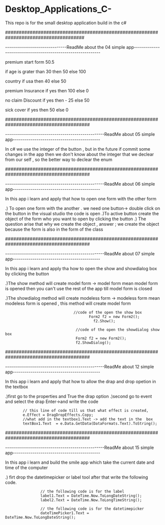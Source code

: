 # Desktop_Applications_C-
This repo is for the small desktop application build in the c#





#####################################################################################

-------------------------------ReadMe about the 04 simple app-------------------------------------------------------------

premium start form 50.5

if age is grater than 30 then 50 else 100

country if usa then 40 else 50

premium Insurance if yes then 100 else 0

no claim Discount if yes then - 25 else 50

sick cover if yes then 50 else 0

#######################################################################################

--------------------------------------------------ReadMe about 05 simple app--------------------------------------------

In c# we use the integer of the button , but in the future if commit some changes in the app then we don't know about the integer that we declear from our self , so the better way to declear the enum 



#######################################################################################


--------------------------------------------------ReadMe about 06 simple app--------------------------------------------

In this app i learn and apply that how to open one form with the other form 

.) To open one form with the another . we need one button-> double click on the button in the visual studio the code is open 
.)To active button create the object of the form who you want to open by clicking the button
.) The question arise that why we create the object , answer ; we create the object because the form is also in the form of the class 



#######################################################################################

--------------------------------------------------ReadMe about 07 simple app--------------------------------------------

In this app i learn and apply tha how to open the show and showdialog box by clicking the button 

.)The show method will create model form -> model form mean model form is opened then you can't use the rest of the app till model form is closed
                                          
                                            
.)The showdialog method will create modeless form -> modeless form mean modeless form is opened , this method will create model form 
                                   
                                   //code of the open the show box
                                          Form2 f2 = new Form2();
                                            f2.Show();
                                            
                                    //code of the open the showdialog show box
                                    Form2 f2 = new Form2();
                                    f2.ShowDialog();


#######################################################################################


--------------------------------------------------ReadMe about 12 simple app--------------------------------------------

In this app i learn and apply that how to allow the drap and drop opetion in the textbox  

.)first go to the properties and True the drap option
.)second go to event and select the drap Enter->and  write the code


            // this line of code till us that what effect is created,
            e.Effect = DragDropEffects.Copy;
            //what add in the textbox1.Text -> add the text in the  box 
            textBox1.Text  = e.Data.GetData(DataFormats.Text).ToString();
        


#######################################################################################


--------------------------------------------------ReadMe about 15 simple app--------------------------------------------


In this app i learn and build the smile app which take the current date and time of the computer 

.) firt drop the datetimepicker or label tool after that write the following code.

                    // the following code is for the label
                    label1.Text = DateTime.Now.ToLongDateString();
                    label2.Text = DateTime.Now.ToLongTimeString();
                    
                    // the following code is for the datetimepicker
                    dateTimePicker1.Text = DateTime.Now.ToLongDateString();















